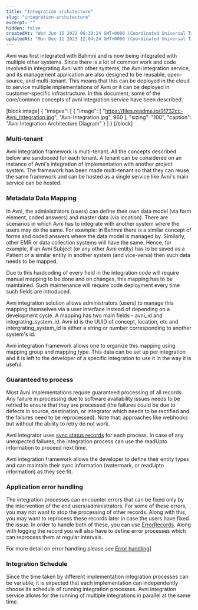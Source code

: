 ```yaml
---
title: "Integration architecture"
slug: "integration-architecture"
excerpt: ""
hidden: false
createdAt: "Wed Jun 15 2022 06:39:24 GMT+0000 (Coordinated Universal Time)"
updatedAt: "Mon Dec 11 2023 12:04:24 GMT+0000 (Coordinated Universal Time)"
---
```

Avni was first integrated with Bahmni and is now being integrated with multiple other systems. Since there is a lot of common work and code involved in integrating Avni with other systems, the Avni integration service, and its management application are also designed to be reusable, open-source, and multi-tenant. This means that this can be deployed in the cloud to service multiple implementations of Avni or it can be deployed in customer-specific infrastructure. In this document, some of the core/common concepts of avni integration service have been described.

[block:image]
{
  "images": [
    {
      "image": [
        "https://files.readme.io/91732cc-Avni_Integration.jpg",
        "Avni Integration.jpg",
        960
      ],
      "sizing": "100",
      "caption": "Avni Integration Architecture Diagram"
    }
  ]
}
[/block]


### Multi-tenant

Avni integration framework is multi-tenant. All the concepts described below are sandboxed for each tenant. A tenant can be considered on an instance of Avni's integration of implementation with another project system. The framework has been made multi-tenant so that they can reuse the same framework and can be hosted as a single service like Avni's main service can be hosted.

### Metadata Data Mapping

In Avni, the administrators (users) can define their own data model (via form element, coded answers) and master data (via location). There are scenarios in which Avni has to integrate with another system where the users may do the same. For example: in Bahmni there is a similar concept of forms and coded answers where the data model is managed by. Similarly, other EMR or data collection systems will have the same. Hence, for example, if an Avni Subject (or any other Avni entity) has to be saved as a Patient or a similar entity in another system (and vice-versa) then such data needs to be mapped.

Due to this hardcoding of every field in the integration code will require manual mapping to be done and on changes, this mapping has to be maintained. Such maintenance will require code deployment every time such fields are introduced.

Avni integration solution allows administrators (users) to manage this mapping themselves via a user interface instead of depending on a development cycle. A mapping has two main fields - avni_id and integrating_system_id. Avni id is the UUID of concept, location, etc and intergrating_system_id is either a string or number corresponding to another system's id.

Avni integration framework allows one to organize this mapping using mapping group and mapping type. This data can be set up per integration and it is left to the developer of a specific integration to use it in the way it is useful.

### Guaranteed to process

Most Avni implementations require guaranteed processing of all records. Any failure in processing due to software availability issues needs to be retried to ensure that they are processed (the failures could be due to defects in source, destination, or integrator which needs to be rectified and the failures need to be reprocessed). Note that: approaches like webhooks but without the ability to retry do not work.

Avni integrator uses [sync status records](https://github.com/avniproject/integration-service/blob/main/integration-data/src/main/java/org/avni_integration_service/integration_data/domain/IntegratingEntityStatus.java) for each process. In case of any unexpected failures, the integration process can use the readUpto information to proceed next time.

Avni integration framework allows the developer to define their entity types and can maintain their sync information (watermark, or readUpto information) as they see fit.

### Application error handling

The integration processes can encounter errors that can be fixed only by the intervention of the end users/administrators. For some of these errors, you may not want to stop the processing of other records. Along with this, you may want to reprocess these records later in case the users have fixed the issue. In order to handle both of these, you can use [ErrorRecords](https://github.com/avniproject/integration-service/blob/bdbadf96c79096f746398b69d1faddadc50820e6/integration-data/src/main/java/org/avni_integration_service/integration_data/domain/error/ErrorRecord.java). Along with logging the record you will also have to define error processes which can reprocess them at regular intervals.

For more detail on error handling please see [Error handling](doc:error-handling)]

### Integration Schedule

Since the time taken by different implementation integration processes can be variable, it is expected that each implementation can independently choose its schedule of running integration processes. Avni integration service allows for the running of multiple integrations in parallel at the same time.
